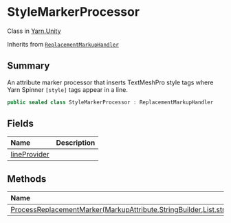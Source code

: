 # StyleMarkerProcessor

Class in [Yarn.Unity](/docs/api/csharp/yarn.unity.md)

Inherits from [`ReplacementMarkupHandler`](/docs/api/csharp/yarn.unity.replacementmarkuphandler.md)

## Summary


An attribute marker processor that inserts TextMeshPro style tags where
Yarn Spinner  <code>[style]</code>  tags appear in a line.


```csharp
public sealed class StyleMarkerProcessor : ReplacementMarkupHandler
```

## Fields

|Name|Description|
|:---|:---|
|[lineProvider](/docs/api/csharp/yarn.unity.stylemarkerprocessor.lineprovider.md)||

## Methods

|Name|Description|
|:---|:---|
|[ProcessReplacementMarker(MarkupAttribute,StringBuilder,List<MarkupAttribute>,string)](/docs/api/csharp/yarn.unity.stylemarkerprocessor.processreplacementmarker.md)||

